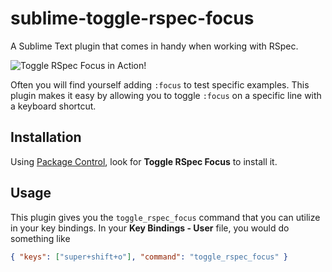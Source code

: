 # sublime-toggle-rspec-focus

A Sublime Text plugin that comes in handy when working with RSpec. 

![Toggle RSpec Focus in Action!](http://i.imgur.com/TYhUzZK.gif)

Often you will find yourself adding `:focus` to test specific examples. This plugin makes it easy by allowing you to toggle `:focus` on a specific line with a keyboard shortcut.

## Installation

Using [Package Control](https://packagecontrol.io/), look for **Toggle RSpec Focus** to install it.

## Usage

This plugin gives you the `toggle_rspec_focus` command that you can utilize in your key bindings. In your **Key Bindings - User** file, you would do something like

```json
{ "keys": ["super+shift+o"], "command": "toggle_rspec_focus" }
```
